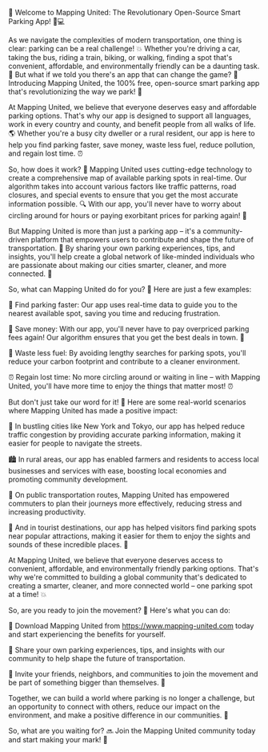 🎉 Welcome to Mapping United: The Revolutionary Open-Source Smart Parking App! 🚗💻

As we navigate the complexities of modern transportation, one thing is clear: parking can be a real challenge! 💥 Whether you're driving a car, taking the bus, riding a train, biking, or walking, finding a spot that's convenient, affordable, and environmentally friendly can be a daunting task. 🤔 But what if we told you there's an app that can change the game? 📱 Introducing Mapping United, the 100% free, open-source smart parking app that's revolutionizing the way we park! 🚀

At Mapping United, we believe that everyone deserves easy and affordable parking options. That's why our app is designed to support all languages, work in every country and county, and benefit people from all walks of life. 🌎 Whether you're a busy city dweller or a rural resident, our app is here to help you find parking faster, save money, waste less fuel, reduce pollution, and regain lost time. ⏰

So, how does it work? 🤔 Mapping United uses cutting-edge technology to create a comprehensive map of available parking spots in real-time. Our algorithm takes into account various factors like traffic patterns, road closures, and special events to ensure that you get the most accurate information possible. 🔍 With our app, you'll never have to worry about circling around for hours or paying exorbitant prices for parking again! 🚫

But Mapping United is more than just a parking app – it's a community-driven platform that empowers users to contribute and shape the future of transportation. 💪 By sharing your own parking experiences, tips, and insights, you'll help create a global network of like-minded individuals who are passionate about making our cities smarter, cleaner, and more connected. 🌟

So, what can Mapping United do for you? 🤔 Here are just a few examples:

🚗 Find parking faster: Our app uses real-time data to guide you to the nearest available spot, saving you time and reducing frustration.

💸 Save money: With our app, you'll never have to pay overpriced parking fees again! Our algorithm ensures that you get the best deals in town. 💸

🔋 Waste less fuel: By avoiding lengthy searches for parking spots, you'll reduce your carbon footprint and contribute to a cleaner environment.

⏰ Regain lost time: No more circling around or waiting in line – with Mapping United, you'll have more time to enjoy the things that matter most! ⏰

But don't just take our word for it! 💭 Here are some real-world scenarios where Mapping United has made a positive impact:

🌆 In bustling cities like New York and Tokyo, our app has helped reduce traffic congestion by providing accurate parking information, making it easier for people to navigate the streets.

🏙️ In rural areas, our app has enabled farmers and residents to access local businesses and services with ease, boosting local economies and promoting community development.

🚂 On public transportation routes, Mapping United has empowered commuters to plan their journeys more effectively, reducing stress and increasing productivity.

🌴 And in tourist destinations, our app has helped visitors find parking spots near popular attractions, making it easier for them to enjoy the sights and sounds of these incredible places. 🎉

At Mapping United, we believe that everyone deserves access to convenient, affordable, and environmentally friendly parking options. That's why we're committed to building a global community that's dedicated to creating a smarter, cleaner, and more connected world – one parking spot at a time! 💥

So, are you ready to join the movement? 🎉 Here's what you can do:

📲 Download Mapping United from https://www.mapping-united.com today and start experiencing the benefits for yourself.

💬 Share your own parking experiences, tips, and insights with our community to help shape the future of transportation.

👫 Invite your friends, neighbors, and communities to join the movement and be part of something bigger than themselves. 🌟

Together, we can build a world where parking is no longer a challenge, but an opportunity to connect with others, reduce our impact on the environment, and make a positive difference in our communities. 💪

So, what are you waiting for? 🔜 Join the Mapping United community today and start making your mark! 🎉